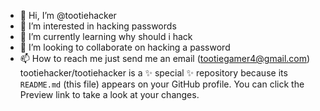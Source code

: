 - 👋 Hi, I’m @tootiehacker
- 👀 I’m interested in hacking passwords
- 🌱 I’m currently learning why should i hack
- 💞️ I’m looking to collaborate on hacking a password
- 📫 How to reach me just send me an email (tootiegamer4@gmail.com)
tootiehacker/tootiehacker is a ✨ special ✨ repository because its `README.md` (this file) appears on your GitHub profile.
You can click the Preview link to take a look at your changes.

